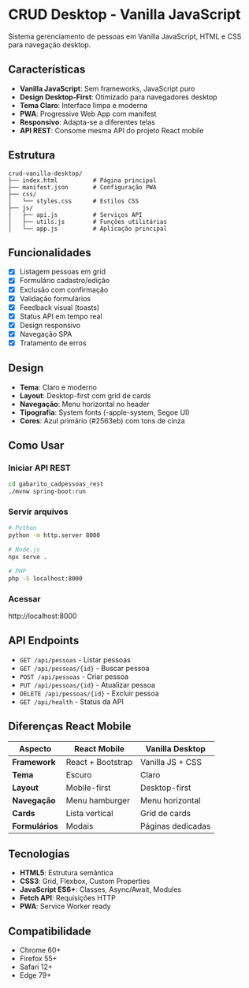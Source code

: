 # CRUD Desktop - Vanilla JavaScript

Sistema gerenciamento de pessoas em Vanilla JavaScript, HTML e CSS para navegação desktop.

## Características
- **Vanilla JavaScript**: Sem frameworks, JavaScript puro
- **Design Desktop-First**: Otimizado para navegadores desktop
- **Tema Claro**: Interface limpa e moderna
- **PWA**: Progressive Web App com manifest
- **Responsivo**: Adapta-se a diferentes telas
- **API REST**: Consome mesma API do projeto React mobile

## Estrutura
```
crud-vanilla-desktop/
├── index.html          # Página principal
├── manifest.json       # Configuração PWA
├── css/
│   └── styles.css      # Estilos CSS
├── js/
│   ├── api.js          # Serviços API
│   ├── utils.js        # Funções utilitárias
│   └── app.js          # Aplicação principal
```

## Funcionalidades
- [x] Listagem pessoas em grid
- [x] Formulário cadastro/edição
- [x] Exclusão com confirmação
- [x] Validação formulários
- [x] Feedback visual (toasts)
- [x] Status API em tempo real
- [x] Design responsivo
- [x] Navegação SPA
- [x] Tratamento de erros

## Design
- **Tema**: Claro e moderno
- **Layout**: Desktop-first com grid de cards
- **Navegação**: Menu horizontal no header
- **Tipografia**: System fonts (-apple-system, Segoe UI)
- **Cores**: Azul primário (#2563eb) com tons de cinza

## Como Usar

### Iniciar API REST
```bash
cd gabarito_cadpessoas_rest
./mvnw spring-boot:run
```

### Servir arquivos
```bash
# Python
python -m http.server 8000

# Node.js
npx serve .

# PHP
php -S localhost:8000
```

### Acessar
http://localhost:8000

## API Endpoints
- `GET /api/pessoas` - Listar pessoas
- `GET /api/pessoas/{id}` - Buscar pessoa
- `POST /api/pessoas` - Criar pessoa
- `PUT /api/pessoas/{id}` - Atualizar pessoa
- `DELETE /api/pessoas/{id}` - Excluir pessoa
- `GET /api/health` - Status da API

## Diferenças React Mobile

| Aspecto | React Mobile | Vanilla Desktop |
|---------|-------------|-----------------|
| **Framework** | React + Bootstrap | Vanilla JS + CSS |
| **Tema** | Escuro | Claro |
| **Layout** | Mobile-first | Desktop-first |
| **Navegação** | Menu hamburger | Menu horizontal |
| **Cards** | Lista vertical | Grid de cards |
| **Formulários** | Modais | Páginas dedicadas |

## Tecnologias
- **HTML5**: Estrutura semântica
- **CSS3**: Grid, Flexbox, Custom Properties
- **JavaScript ES6+**: Classes, Async/Await, Modules
- **Fetch API**: Requisições HTTP
- **PWA**: Service Worker ready

## Compatibilidade
- Chrome 60+
- Firefox 55+
- Safari 12+
- Edge 79+